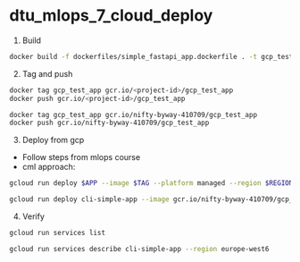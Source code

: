 # dtu_mlops_7_cloud_deploy

1. Build

```bash
docker build -f dockerfiles/simple_fastapi_app.dockerfile . -t gcp_test_app:latest
```

2. Tag and push

```bash
docker tag gcp_test_app gcr.io/<project-id>/gcp_test_app
docker push gcr.io/<project-id>/gcp_test_app
```

```bash
docker tag gcp_test_app gcr.io/nifty-byway-410709/gcp_test_app
docker push gcr.io/nifty-byway-410709/gcp_test_app
```

3. Deploy from gcp
- Follow steps from mlops course
- cml approach:
```bash
gcloud run deploy $APP --image $TAG --platform managed --region $REGION --allow-unauthenticated
```

```bash
gcloud run deploy cli-simple-app --image gcr.io/nifty-byway-410709/gcp_test_app --platform managed --region europe-west6 --allow-unauthenticated
```

4. Verify

```bash
gcloud run services list
```

```bash
gcloud run services describe cli-simple-app --region europe-west6
```